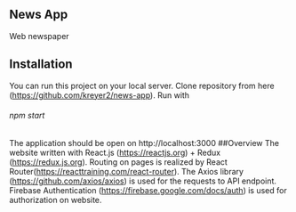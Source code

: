 ## News App
Web newspaper
## Installation
You can run this project on your local server.
Clone repository from here (https://github.com/kreyer2/news-app).
Run with 
###### npm start
The application should be open on http://localhost:3000
##Overview
The website written with React.js (https://reactjs.org) + Redux (https://redux.js.org).
Routing on pages is realized by React Router(https://reacttraining.com/react-router).
The Axios library (https://github.com/axios/axios) is used for the requests to API endpoint.
Firebase Authentication (https://firebase.google.com/docs/auth) is used for authorization on website.






